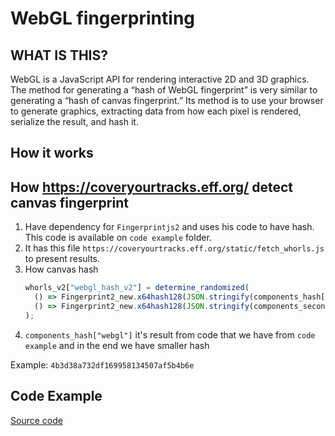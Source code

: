 # WebGL fingerprinting

## WHAT IS THIS?

WebGL is a JavaScript API for rendering interactive 2D and 3D graphics. The method for generating a “hash of WebGL fingerprint” is very similar to generating a “hash of canvas fingerprint.” Its method is to use your browser to generate graphics, extracting data from how each pixel is rendered, serialize the result, and hash it.

## How it works

## How https://coveryourtracks.eff.org/ detect canvas fingerprint

1. Have dependency for `Fingerprintjs2` and uses his code to have hash. This code is available on `code example` folder.
2. It has this file `https://coveryourtracks.eff.org/static/fetch_whorls.js` to present results.
3. How canvas hash
   ```js
   whorls_v2["webgl_hash_v2"] = determine_randomized(
     () => Fingerprint2_new.x64hash128(JSON.stringify(components_hash["webgl"]), 31),
     () => Fingerprint2_new.x64hash128(JSON.stringify(components_second_run_hash["webgl"]), 31),
   );
   ```
4. `components_hash["webgl"]` it's result from code that we have from `code example` and in the end we have smaller hash

Example: `4b3d38a732df169958134507af5b4b6e`

## Code Example

<a href="./WebGL_example/index.html">Source code</a>
